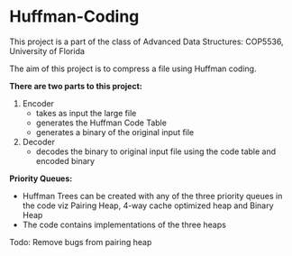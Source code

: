 # Huffman-Coding
This project is a part of the class of Advanced Data Structures: COP5536, University of Florida

The aim of this project is to compress a file using Huffman coding. 

**There are two parts to this project:**
1. Encoder
    - takes as input the large file 
    - generates the Huffman Code Table
    - generates a binary of the original input file
2. Decoder
    - decodes the binary to original input file using the code table and encoded binary
    
**Priority Queues:**
- Huffman Trees can be created with any of the three priority queues in the code viz Pairing Heap, 4-way cache optimized heap and Binary Heap
- The code contains implementations of the three heaps

Todo:
Remove bugs from pairing heap